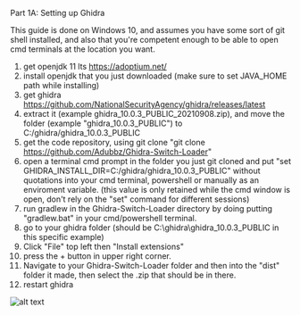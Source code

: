Part 1A: Setting up Ghidra

This guide is done on Windows 10, and assumes you have some sort of git shell installed, and also that you're competent enough to be able to open cmd terminals at the location you want.

1. get openjdk 11 lts https://adoptium.net/
2. install openjdk that you just downloaded (make sure to set JAVA_HOME path while installing)
3. get ghidra https://github.com/NationalSecurityAgency/ghidra/releases/latest
4. extract it (example ghidra_10.0.3_PUBLIC_20210908.zip), and move the folder (example "ghidra_10.0.3_PUBLIC") to C:/ghidra/ghidra_10.0.3_PUBLIC
5. get the code repository, using git clone "git clone https://github.com/Adubbz/Ghidra-Switch-Loader"
6. open a terminal cmd prompt in the folder you just git cloned and put "set GHIDRA_INSTALL_DIR=C:/ghidra/ghidra_10.0.3_PUBLIC" without quotations into your cmd terminal, powershell or manually as an enviroment variable. (this value is only retained while the cmd window is open, don't rely on the "set" command for different sessions)
7. run gradlew in the Ghidra-Switch-Loader directory by doing putting "gradlew.bat" in your cmd/powershell terminal.
8. go to your ghidra folder (should be C:\ghidra\ghidra_10.0.3_PUBLIC in this specific example)
9. Click "File" top left then "Install extensions"
10. press the + button in upper right corner.
11. Navigate to your Ghidra-Switch-Loader folder and then into the "dist" folder it made, then select the .zip that should be in there.
12. restart ghidra

![alt text](https://github.com/borntohonk/patches/blob/master/img/ghidra-w.png?raw=true)
